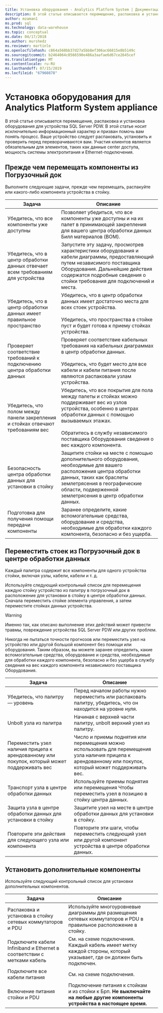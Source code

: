 ```yaml
---
title: Установка оборудования - Analytics Platform System | Документация Майкрософт
description: В этой статье описывается перемещение, распаковка и установка оборудования для устройства SQL Server PDW. В этой статье носит исключительно информационный характер и призван помочь вам понять процесс. Ваше устройство следует распаковать, установить и проверить перед переворачиваются вам. Участия клиентов является обязательным для элементов, таких как данные center доступа, мощность системы электропитания и Ethernet-подключения.
author: mzaman1
ms.prod: sql
ms.technology: data-warehouse
ms.topic: conceptual
ms.date: 04/17/2018
ms.author: murshedz
ms.reviewer: martinle
ms.openlocfilehash: c864a560bb37d27a5bb8ef306ac66815e8b5149c
ms.sourcegitcommit: b2464064c0566590e486a3aafae6d67ce2645cef
ms.translationtype: MT
ms.contentlocale: ru-RU
ms.lasthandoff: 07/15/2019
ms.locfileid: "67960878"
---
```

# <a name="hardware-installation-for-analytics-platform-system-appliance"></a>Установка оборудования для Analytics Platform System appliance
В этой статье описывается перемещение, распаковка и установка оборудования для устройства SQL Server PDW. В этой статье носит исключительно информационный характер и призван помочь вам понять процесс. Ваше устройство следует распаковать, установить и проверить перед переворачиваются вам. Участия клиентов является обязательным для элементов, таких как данные center доступа, мощность системы электропитания и Ethernet-подключения.  
  
## <a name="BeforeMoving"></a>Прежде чем перемещать компоненты из Погрузочный док  
Выполните следующие задачи, прежде чем перемещать, распакуйте или какого-либо компонента устройства в стойку.  
  
|Задача|Описание|  
|--------|---------------|  
|Убедитесь, что все компоненты уже доступны|Позволяет убедиться, что все компоненты уже доступны и на их палет в принимающей закрепления для вашего центра обработки данных Билл материалов (BOM).|  
|Убедитесь, что в центр обработки данных отвечает всем требованиям для устройства|Запустите эту задачу, просмотрев характеристики оборудования и кабели диаграммы, предоставляющий путем независимого поставщика Оборудования. Дальнейшие действия содержатся подробные сведения о стойки требования для подключений и места.|  
|Убедитесь, что в центр обработки данных имеет правильное пространство|Убедитесь, что в центр обработки данных имеет достаточно места для всех стоек устройства.<br /><br />Убедитесь, что пространства в стойке пуст и будет готова к приему стойках устройства.|  
|Проверяет соответствие требований к подключению центра обработки данных|Проверяет соответствие кабельных требования на кабельных диаграммах в центр обработки данных.<br /><br />Убедитесь, что будет место для все кабели и кабели питания после являются распаковали узлам устройства.|  
|Убедитесь, что полом между панели закрепления и стойках отвечают требованиям вес|Убедитесь, что все покрытия для пола между палеты и стойках можно поддерживает вес из узлов устройства, особенно в центрах обработки данных с помощью вызываемых этажах.<br /><br />Обратитесь в службу независимого поставщика Оборудования сведения о вес каждого компонента.|  
|Безопасность центра обработки данных для установки в стойку|Защитите стойки на месте с помощью дополнительного оборудования, необходимые для вашего расположения центра обработки данных, таких как браслеты землетрясения в географические области, подверженной землетрясения в центр обработки данных.|  
|Подготовка для получения помощи передачи компоненты|Заранее определите, какие вспомогательные средства, оборудование и средства, необходимые для обработки каждого компонента, безопасно и без ущерба.|  
  
## <a name="Moving"></a>Переместить стоек из Погрузочный док в центре обработки данных  
Каждый палитра содержит все компоненты для одного устройства стойки, включая узлы, кабели, кабели и т. д.  
  
Используйте следующий контрольный список для перемещения каждую стойку устройство из палитру в погрузочный док в расположение для установки в стойку в центре обработки данных. Сначала переместить стойке элемента управления, а затем переместите стойках данных устройства.  
  
> [!WARNING]  
> Именно так, как описано выполнение этих действий может привести травмы, повреждение устройства SQL Server PDW или других проблем.  
>   
> Никогда не пытаться точности прогнозов или переместить узел на устройство или другой большой компонент без помощи или оборудования. Таким образом, вы можете заранее определить, какие вспомогательные средства, оборудование и средства, необходимые для обработки каждого компонента, безопасно и без ущерба в службу сведения на вес каждого компонента независимого поставщика Оборудования.  
  
|Задача|Описание|  
|--------|---------------|  
|Убедитесь, что палитру — уровень|Перед началом работы нужно переместить или распаковать палитру, убедитесь, что он находится на уровне нуля.|  
|Unbolt узла из палитра|Начиная с верхней части палитру, unbolt верхний узел из палитру.|  
|Переместить узел наличия прицепа к арендованному или покупок, который может поддерживать вес|Число и приемы поднятия или перемещения можно использовать для перемещения узла наличия прицепа к арендованному или покупок, который может поддерживать вес.|  
|Транспорт узла в центре обработки данных|Используйте приемы поднятия или перемещения Чтобы переместить узел в позицию в стойку центра данных.|  
|Защита узла в центре обработки данных для установки в стойку|Защитите узел на месте в центре обработки данных для установки в стойку.|  
|Повторите эти действия для следующего узла или компонента|Повторите эти шаги, чтобы переместить следующий узел или другой компонент устройства в центре обработки данных.|  
  
## <a name="AfterMoving"></a>Установить дополнительные компоненты  
Используйте следующий контрольный список для установки дополнительных компонентов.  
  
|Задача|Описание||  
|--------|---------------|-|  
|Распаковка и установка в стойку сетевых коммутаторов и PDU|Используйте многоуровневые диаграммы для размещения сетевых коммутаторов и PDU в правильное расположение в стойку.||  
|Подключите кабели Infiniband и Ethernet в соответствии с метками кабель|См. на схеме подключения. Каждый кабель имеет метку каждой стороны, который указывает, где он должен быть подключен.||  
|Подключите все кабели питания|См. на схеме подключения.||  
|Включение питания стойки и PDU|Подключение питания к стойкам и из стойки к Брп. **Не выключайте на любые другие компоненты устройства в настоящее время.**||  
  
<!-- MISSING LINKS ## See Also  
[Common Metadata Query Examples &#40;SQL Server PDW&#41;](../sqlpdw/common-metadata-query-examples-sql-server-pdw.md)  -->  
  
